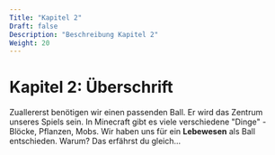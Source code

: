 ```yaml
---
Title: "Kapitel 2"
Draft: false
Description: "Beschreibung Kapitel 2"
Weight: 20
---
```



# Kapitel 2: Überschrift

Zuallererst benötigen wir einen passenden Ball. Er wird das Zentrum unseres Spiels sein. In Minecraft gibt es viele verschiedene "Dinge" - Blöcke, Pflanzen, Mobs. Wir haben uns für ein **Lebewesen** als Ball entschieden. Warum? Das erfährst du gleich...



